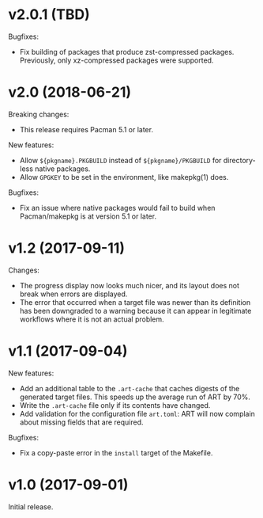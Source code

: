# v2.0.1 (TBD)

Bugfixes:

- Fix building of packages that produce zst-compressed packages. Previously,
  only xz-compressed packages were supported.

# v2.0 (2018-06-21)

Breaking changes:

- This release requires Pacman 5.1 or later.

New features:

- Allow `${pkgname}.PKGBUILD` instead of `${pkgname}/PKGBUILD` for
  directory-less native packages.
- Allow `GPGKEY` to be set in the environment, like makepkg(1) does.

Bugfixes:

- Fix an issue where native packages would fail to build when Pacman/makepkg is
  at version 5.1 or later.

# v1.2 (2017-09-11)

Changes:

- The progress display now looks much nicer, and its layout does not break when
  errors are displayed.
- The error that occurred when a target file was newer than its definition has
  been downgraded to a warning because it can appear in legitimate workflows
  where it is not an actual problem.

# v1.1 (2017-09-04)

New features:

- Add an additional table to the `.art-cache` that caches digests of the
  generated target files. This speeds up the average run of ART by 70%.
- Write the `.art-cache` file only if its contents have changed.
- Add validation for the configuration file `art.toml`: ART will now complain
  about missing fields that are required.

Bugfixes:

- Fix a copy-paste error in the `install` target of the Makefile.

# v1.0 (2017-09-01)

Initial release.
